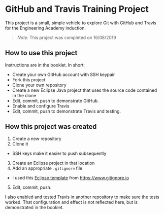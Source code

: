# GitHub and Travis Training Project

This project is a small, simple vehicle to explore Git with GitHub and Travis for the Engineering Academy induction.

> *Note:* This project was completed on 16/08/2019

## How to use this project

Instructions are in the booklet. In short:

* Create your own GitHub account with SSH keypair
* Fork this project
* Clone your own repository
* Create a new Eclipse Java project that uses the source code contained in the clone
* Edit, commit, push to demonstrate GitHub.
* Enable and configure Travis
* Edit, commit, push to demonstrate Travis and testing.

## How this project was created

1. Create a new repository
2. Clone it
  * SSH keys make it easier to push subsequently
3. Create an Eclipse project in that location
4. Add an appropriate `.gitignore` file
  * I used this [Eclipse template](https://www.gitignore.io/api/eclipse) from https://www.gitignore.io
5. Edit, commit, push.

I also enabled and tested Travis in another repository to make sure the tests worked. That configuration and effect is not reflected here, but is demonstrated in the booklet.
